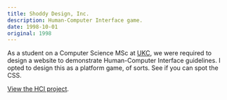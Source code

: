 ```yaml
---
title: Shoddy Design, Inc.
description: Human-Computer Interface game.
date: 1998-10-01
original: 1998
---
```

As a student on a Computer Science MSc at <a href="https://www.kent.ac.uk">UKC</a>, we were required to design a website to demonstrate Human-Computer Interface guidelines. I opted to design this as a platform game, of sorts. See if you can spot the CSS.

<a href="../hci/index.html">View the HCI project</a>.
